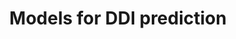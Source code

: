 ---
title:  Models for DDI prediction
description: Six whole-body PBPK models were developed and evaluated by prediction of a multitude of clinical DDI studies and were published on the OSP platform.
icon: database
github_url: Forum/issues/208
---